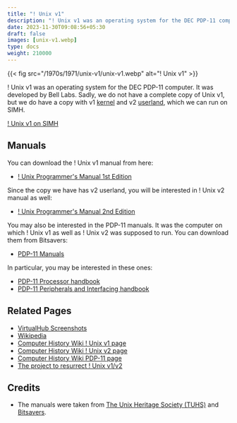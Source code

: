 ```yaml
---
title: "! Unix v1"
description: "! Unix v1 was an operating system for the DEC PDP-11 computer. It was developed by Bell Labs."
date: 2023-11-30T09:08:56+05:30
draft: false
images: [unix-v1.webp]
type: docs
weight: 210000
---
```


{{< fig src="/1970s/1971/unix-v1/unix-v1.webp" alt="! Unix v1" >}}

! Unix v1 was an operating system for the DEC PDP-11 computer. It was developed by Bell Labs. Sadly, we do not have a complete copy of Unix v1, but we do have a copy with v1 [kernel](https://en.wikipedia.org/wiki/Kernel_(operating_system)) and v2 [userland](https://en.wikipedia.org/wiki/User_space), which we can run on SIMH.

<section class="section section-sm">
  <div class="container">
    <div class="row justify-content-center text-center">
      <div class="col-lg-5">
        <p><a class="btn btn-primary btn-md px-4 mb-1" href="simh/" role="button">! Unix v1 on SIMH</a></p>
      </div>
    </div>
  </div>
</section>

## Manuals

You can download the ! Unix v1 manual from here:

- [! Unix Programmer's Manual 1st Edition](https://www.tuhs.org/Archive/Distributions/Research/Dennis_v1/UNIX_ProgrammersManual_Nov71.pdf)

Since the copy we have has v2 userland, you will be interested in ! Unix v2 manual as well:

- [! Unix Programmer's Manual 2nd Edition](https://www.tuhs.org/Archive/Distributions/Research/Dennis_v2/v2man.pdf)

You may also be interested in the PDP-11 manuals. It was the computer on which ! Unix v1 as well as ! Unix v2 was supposed to run. You can download them from Bitsavers:

- [PDP-11 Manuals](http://bitsavers.org/pdf/dec/pdp11/)

In particular, you may be interested in these ones:

- [PDP-11 Processor handbook](http://www.bitsavers.org/pdf/dec/pdp11/handbooks/PDP1120_Handbook_1972.pdf)
- [PDP-11 Peripherals and Interfacing handbook](http://www.bitsavers.org/pdf/dec/pdp11/handbooks/PDP11_PeripheralsHbk_1972.pdf)

## Related Pages

- [VirtualHub Screenshots](https://screenshots.virtualhub.eu.org/1970s/1971/unix-v1/)
- [Wikipedia](https://en.wikipedia.org/wiki/History_of_Unix#1970s)
- [Computer History Wiki ! Unix v1 page](https://gunkies.org/wiki/UNIX_First_Edition)
- [Computer History Wiki ! Unix v2 page](https://gunkies.org/wiki/UNIX_Second_Edition)
- [Computer History Wiki PDP-11 page](https://gunkies.org/wiki/PDP-11)
- [The project to resurrect ! Unix v1/v2](https://code.google.com/archive/p/unix-jun72/)

## Credits

- The manuals were taken from [The Unix Heritage Society (TUHS)](https://www.tuhs.org) and [Bitsavers](http://bitsavers.org).
